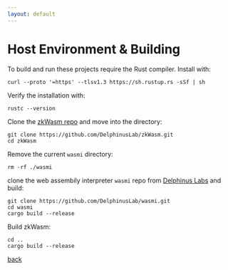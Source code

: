 ```yaml
---
layout: default
---
```


# Host Environment & Building

To build and run these projects require the Rust compiler. Install with:

```console
curl --proto '=https' --tlsv1.3 https://sh.rustup.rs -sSf | sh
```

Verify the installation with:
```console
rustc --version
```


Clone the [zkWasm repo](https://github.com/DelphinusLab/zkWasm) and move into the directory:
```console
git clone https://github.com/DelphinusLab/zkWasm.git
cd zkWasm
```

Remove the current `wasmi` directory:
```console
rm -rf ./wasmi
```

clone the web assembily interpreter `wasmi` repo from [Delphinus Labs](https://github.com/DelphinusLab/wasmi) and build:
```console
git clone https://github.com/DelphinusLab/wasmi.git
cd wasmi
cargo build --release
```

Build zkWasm:
```console
cd ..
cargo build --release
```
<!-- [back](./) -->
[back](./)